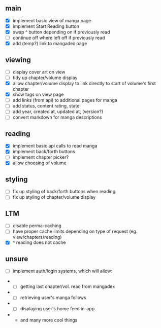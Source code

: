 ## main

- [x] implement basic view of manga page
- [x] implement Start Reading button
- [x] swap ^ button depending on if previously read
- [ ] continue off where left off if previously read
- [x] add (temp?) link to mangadex page

## viewing

- [ ] display cover art on view
- [ ] tidy up chapter/volume display
- [x] allow chapter/volume display to link directly to start of volume's first chapter
- [x] show tags on view page
- [ ] add links (from api) to additional pages for manga
- [ ] add status, content rating, state
- [ ] add year, created at, updated at, (version?)
- [ ] convert markdown for manga descriptions

## reading

- [x] implement basic api calls to read manga
- [x] implement back/forth buttons
- [ ] implement chapter picker?
- [x] allow choosing of volume

## styling

- [ ] fix up styling of back/forth buttons when reading
- [ ] fix up styling of chapter/volume display

## LTM

- [ ] disable perma-caching
- [ ] have proper cache limits depending on type of request (eg. view/chapters/reading)
- [x] ^ reading does not cache

## unsure

- [ ] implement auth/login systems, which will allow:
- - [ ] getting last chapter/vol. read from mangadex
- - [ ] retrieving user's manga follows
- - [ ] displaying user's home feed in-app
- - and many more cool things